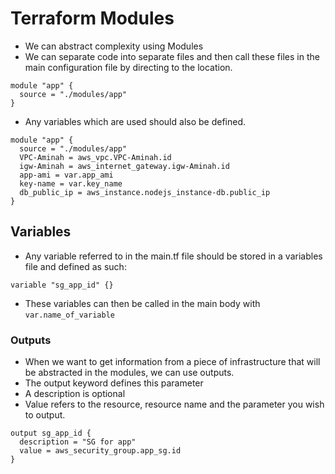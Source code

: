# Terraform Modules
* We can abstract complexity using Modules
* We can separate code into separate files and then call these files in the main configuration file by directing to the location.
```hcl
module "app" {
  source = "./modules/app"
}
```
* Any variables which are used should also be defined.
```hcl
module "app" {
  source = "./modules/app"
  VPC-Aminah = aws_vpc.VPC-Aminah.id
  igw-Aminah = aws_internet_gateway.igw-Aminah.id
  app-ami = var.app_ami
  key-name = var.key_name
  db_public_ip = aws_instance.nodejs_instance-db.public_ip
}
```
## Variables
* Any variable referred to in the main.tf file should be stored in a variables file and defined as such:
```hcl
variable "sg_app_id" {}
```
* These variables can then be called in the main body with `var.name_of_variable`

### Outputs
* When we want to get information from a piece of infrastructure that will be abstracted in the modules, we can use outputs.
* The output keyword defines this parameter
* A description is optional
* Value refers to the resource, resource name and the parameter you wish to output.
```
output sg_app_id {
  description = "SG for app"
  value = aws_security_group.app_sg.id
}
```
